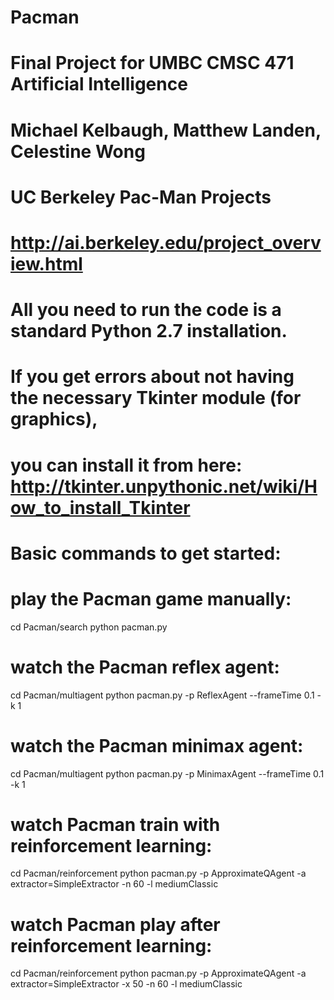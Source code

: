 # Pacman
# Final Project for UMBC CMSC 471 Artificial Intelligence
# Michael Kelbaugh, Matthew Landen, Celestine Wong
# UC Berkeley Pac-Man Projects
# http://ai.berkeley.edu/project_overview.html

# All you need to run the code is a standard Python 2.7 installation.
# If you get errors about not having the necessary Tkinter module (for graphics),
# you can install it from here: http://tkinter.unpythonic.net/wiki/How_to_install_Tkinter

# Basic commands to get started:

# play the Pacman game manually:
cd Pacman/search
python pacman.py

# watch the Pacman reflex agent:
cd Pacman/multiagent
python pacman.py -p ReflexAgent --frameTime 0.1 -k 1

# watch the Pacman minimax agent:
cd Pacman/multiagent
python pacman.py -p MinimaxAgent --frameTime 0.1 -k 1

# watch Pacman train with reinforcement learning:
cd Pacman/reinforcement
python pacman.py -p ApproximateQAgent -a extractor=SimpleExtractor -n 60 -l mediumClassic 

# watch Pacman play after reinforcement learning:
cd Pacman/reinforcement
python pacman.py -p ApproximateQAgent -a extractor=SimpleExtractor -x 50 -n 60 -l mediumClassic
